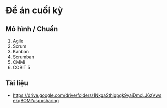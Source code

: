 
# Đề án cuối kỳ

## Mô hình / Chuẩn

1. Agile
2. Scrum
3. Kanban
4. Scrumban
5. CMMi
6. COBIT 5


## Tài liệu
- https://drive.google.com/drive/folders/1NkgaSthigpgk9yaiDmcLJ6zVwsekqBOM?usp=sharing  
